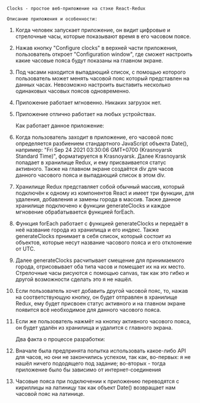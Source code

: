     Clocks - простое веб-приложение на стэке React-Redux

    Описание приложения и особенности:

1) Когда человек запускает приложение, он видит цифровые и стрелочные часы, которые показывают время в его часовом поясе.
2) Нажав кнопку "Configure clocks" в верхней части приложения, пользователь откроет "Соnfiguration window", где сможет настроить какие часовые пояса будут показаны на главном экране.
3) Под часами находится выпадающий список, с помощью которого пользователь может менять часовой пояс который представлен на данных часах. Невозможно настроить выставить несколько одинаковых часовых поясов одновременно.
4) Приложение работает мгновенно. Никаких загрузок нет.
5) Приложение отлично работает на любых устройствах.

    Как работает данное приложение:
  
1) Когда пользователь заходит в приложение, его часовой пояс определяется разбиением стандартного JavaScript объекта Date(), например: "Fri Sep 24 2021 03:30:06 GMT+0700 (Krasnoyarsk Standard Time)", форматируется в Krasnoyarsk. Далее Krasnoyarsk попадает в хранилище Redux, и ему присваивается статус активного. Также на главном экране создаётся div для часов данного часового пояса и выпадающий список в этом div.
2) Хранилище Redux представляет собой обычный массив, который подключён к одному из компонентов React и имеет три функции, для удаления, добавления и замены города в массив. Также данное хранилище подключено к функции generateClocks и каждое мгновение обрабатывается функцией forEach.
3) Функция forEach работает с функцией generateClocks и передаёт в неё название города из хранилища и его индекс. Также generateClocks прнимает в себя список, который состоит из объектов, которые несут название часового пояса и его отклонение от UTC.
4) Далее generateClocks расчитывает смещение для принимаемого города, отрисовывает оба типа часов и помещает их на их место. Стрелочные часы рисуются с помощью canvas, так как это гибко и другой возможности сделать это я не нашёл.
5) Если пользователь хочет добавить другой часовой пояс, то, нажав на соответствующую кнопку, он будет отправлен в хранилище Redux, ему будет присвоен статус активного и на главном экране появится всё необходимое для данного часового пояса.
6) Если же пользователь нажмёт на кнопку активного часового пояса, он будет удалён из хранилища и удалится с главного экрана.

    Два факта о процессе разработки:

1) Вначале была предпринята попытка использовать какое-либо API для часов, но они не закончились успехом, так как, во-первых: я не нашёл ничего пододящего под задание; во-вторых - тогда приложение было бы зависимо от интернет-соединения
2) Часовые пояса при подключении к приложению переводятся с кириллицы на латиницу так как объект Date() возвращает нам часовой пояс на латинице.
